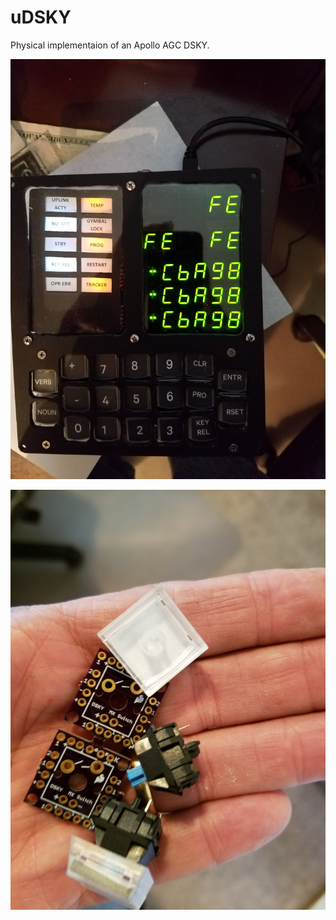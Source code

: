 # uDSKY
Physical implementaion of an Apollo AGC DSKY. 


![uDSKY](https://github.com/b-wave/uDSKY/blob/master/Files/20161217_135148.jpg)

![Keys](https://github.com/b-wave/uDSKY/blob/master/Files/20160903_105214.jpg)
